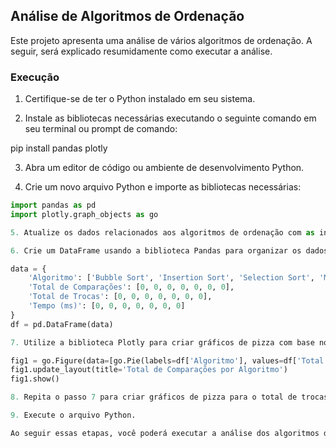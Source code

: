 ## Análise de Algoritmos de Ordenação

Este projeto apresenta uma análise de vários algoritmos de ordenação. A seguir, será explicado resumidamente como executar a análise.

### Execução

1. Certifique-se de ter o Python instalado em seu sistema.

2. Instale as bibliotecas necessárias executando o seguinte comando em seu terminal ou prompt de comando:

pip install pandas plotly

3. Abra um editor de código ou ambiente de desenvolvimento Python.

4. Crie um novo arquivo Python e importe as bibliotecas necessárias:
```python
import pandas as pd
import plotly.graph_objects as go

5. Atualize os dados relacionados aos algoritmos de ordenação com as informações corretas, incluindo o número de comparações, o número de trocas e o tempo de execução.

6. Crie um DataFrame usando a biblioteca Pandas para organizar os dados:

data = {
    'Algoritmo': ['Bubble Sort', 'Insertion Sort', 'Selection Sort', 'Merge Sort', 'Quick Sort', 'Bucket Sort', 'Radix Sort'],
    'Total de Comparações': [0, 0, 0, 0, 0, 0, 0],
    'Total de Trocas': [0, 0, 0, 0, 0, 0, 0],
    'Tempo (ms)': [0, 0, 0, 0, 0, 0, 0]
}
df = pd.DataFrame(data)

7. Utilize a biblioteca Plotly para criar gráficos de pizza com base nos dados do DataFrame. Por exemplo, para criar um gráfico de pizza para o total de comparações:

fig1 = go.Figure(data=[go.Pie(labels=df['Algoritmo'], values=df['Total de Comparações'], textinfo='label+percent', hole=0.3)])
fig1.update_layout(title='Total de Comparações por Algoritmo')
fig1.show()

8. Repita o passo 7 para criar gráficos de pizza para o total de trocas e tempo de execução.

9. Execute o arquivo Python.

Ao seguir essas etapas, você poderá executar a análise dos algoritmos de ordenação e visualizar os gráficos de pizza que mostram o total de comparações, o total de trocas e o tempo de execução para cada algoritmo. Certifique-se de atualizar os dados com informações relevantes antes de executar o código.
